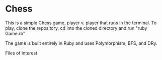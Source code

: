 # Chess



This is a simple Chess game, player v. player that runs in the terminal. 
To play, clone the repository, cd into the cloned directory and run "ruby Game.rb"

The game is built entirely in Ruby and uses Polymorphism, BFS, and DRy. 


Files of interest

[Game.rb]: ./Game.rb

[Board Class]: ./Board.rb 

[Pawn Class]: ./Pawn.rb

[Queen Class]: ./Queen.rb

[Human Player Class]: //Human_Player.rb


